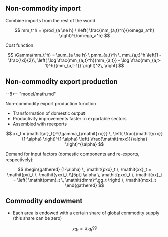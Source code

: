 
## Non-commodity import 


Combine imports from the rest of the world

$$
mm_t^h = \prod_{a \ne h} \ \left( \frac{mm_{a,t}^h}{\omega_a^h} \right)^{\omega_a^h} 
$$

Cost function

$$
\Gamma(mm_t^h) = \sum_{a \ne h} \ pmm_{a,t}^h \, mm_{a,t}^h
\left[1 - \frac{\xi}{2}\, \left( \log \frac{mm_{a,t}^h}{mm_{a,t}} - \log \frac{mm_{a,t-1}^h}{mm_{a,t-1}} \right)^2\, \right]
$$

## Non-commodity export production 

--8<-- "model/math.md"

Non-commodity export production function

* Transformation of domestic output
* Productivity improvements faster in exportable sectors
* Assembled with reexports 

$$
xx_t = \mathit{ar}_t{}^{\gamma_{\mathit{xx}}} \, 
  \left( \frac{\mathit{yxx}}{1-\alpha} \right)^{1-\alpha}
  \left( \frac{\mathit{mxx}}{\alpha} \right)^{\alpha}
$$

Demand for input factors (domestic components and re-exports,
respectively):

$$
\begin{gathered}
(1-\alpha) \, \mathit{pxx}_t \, \mathit{xx}_t = \mathit{py}_t \, \mathit{yxx}_t \\[5pt]
\alpha \, \mathit{pxx}_t \, \mathit{xx}_t = \left( \mathit{pmm}_t \, \mathit{dmm}^\gg_t \right) \, \mathit{mxx}_t
\end{gathered}
$$


## Commodity endowment

* Each area is endowed with a certain share of global commodity supply
  (this share can be zero)

$$
xq_t = \lambda \, q^\mathrm{gg}_t
$$

